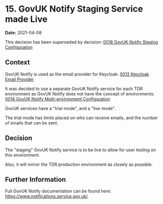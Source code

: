 # 15. GovUK Notify Staging Service made Live

**Date:** 2021-04-08

This decision has been superseded by decision: [0018 GovUK Notify Staging Configuration](0018-govuk-notify-staging-configuration.md)

## Context

GovUK Notify is used as the email provider for Keycloak: [0012 Keycloak Email Provider](0012-keycloak-email-provider.md)

It was decided to use a separate GovUK Notify service for each TDR environment as GovUK Notify does not have the concept of environments: [0014 GovUK Notify Multi-environment Configuration](0014-govuk-notify-multi-environment-configuration.md)

GovUK services have a "trial mode", and a "live mode". 

The trial mode has limits placed on who can receive emails, and the number of emails that can be sent.

## Decision

The "staging" GovUK Notify service is to be live to allow for user testing on this environment. 

Also, it will mirror the TDR production environment as closely as possible.

## Further Information

Full GovUK Notify documentation can be found here: https://www.notifications.service.gov.uk/
